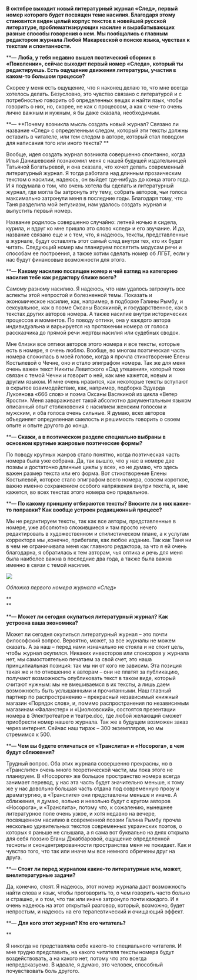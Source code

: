 **В октябре выходит новый литературный журнал «След», первый номер которого будет посвящен теме насилия. Благодаря этому становится виден целый корпус текстов в новейшей русской литературе, проблематизирующих насилие и вырабатывающих разные способы говорения о нем. Мы пообщались с главным редактором журнала Любой Макаревской о поиске языка, чувствах к текстам и спонтанности.**

**— **Люба, у тебя недавно вышел поэтический сборник в «Поколении», сейчас выходит первый номер «Следа», который ты редактируешь. Есть ощущение движения литературы, участия в каком-то большом процессе?**

Скорее у меня есть ощущение, что я наконец делаю то, что мне всегда хотелось делать. Безусловно, это чувство связано с литературой и с потребностью говорить об определенных вещах и найти язык, чтобы говорить о них, но, скорее, не как с процессом, а как с чем-то очень лично важным и нужным, я бы даже сказала, необходимым.

**— **Почему возникла мысль создать новый журнал? Связано ли название «След» с определенным следом, который эти тексты должны оставить в читателе, или тем следом в авторе, который стал поводом для написания того или иного текста? **

Вообще, идея создать журнал возникла совершенно спонтанно, когда Илья Данишевский познакомил меня с нашей будущей издательницей Татьяной Богатыревой, и она сказала, что хочет делать современный литературный журнал. Я тогда работала над длинным прозаическим текстом о насилии, надеюсь, он выйдет где-нибудь до конца этого года. И я подумала о том, что очень хотела бы сделать и литературный журнал, где могла бы затронуть эту тему, собрать авторов, чьи голоса максимально затронули меня в последние годы. Благодаря тому, что Таня разделила мой энтузиазм, нам удалось создать журнал и выпустить первый номер.

Название родилось совершенно случайно: летней ночью я сидела, курила, и вдруг ко мне пришло это слово «след» и его звучание. И да, название связано еще и с тем, что, я надеюсь, тексты, представленные в журнале, будут оставлять этот самый след внутри тех, кто их будет читать. Следующий номер мы планируем посвятить модусам речи и способам ее построения, а также хотим сделать номер об ЛГБТ, если у нас будут финансовые возможности для этого.

**— **Какому насилию посвящен номер и чей взгляд на категорию насилия тебе как редактору ближе всего?**  


Самому разному насилию. Я надеюсь, что нам удалось затронуть все аспекты этой непростой и болезненной темы. Показать и экономическое насилие, как, например, в подборке Галины Рымбу, и сексуальное, как в поэме Оксаны Васякиной, и государственное, как в текстах других авторов номера. А также насилие внутри исторических процессов и моментов. По поводу оптики, она у каждого автора индивидуальна и варьируется на протяжении номера от голоса рассказчика до прямой речи жертвы насилия или судебных сводок.

Мне близки все оптики авторов этого номера и все тексты, которые есть в номере, я очень люблю. Вообще, во многом поэтическая часть номера сложилась в моей голове, когда я прочла стихотворение Елены Костылевой о Чечне, оно и стало эпиграфом номера. Так же для меня очень важен текст Никиты Левитского «Сад утешения», который тоже связан с темой Чечни и говорит о ней, как мне кажется, новым и другим языком. И мне очень нравится, как некоторые тексты вступают в скрытое взаимодействие, как, например, подборка Эдуарда Лукоянова «666 слов» и поэма Оксаны Васякиной из цикла «Ветер Ярости». Меня завораживает такой абсолютно документальным языком описанный опыт столкновения с насилием женским голосом и мужским, и оба голоса очень сильные. Я думаю, всех авторов объединяет определенная смелость и решимость говорить о своем опыте и опыте другого до конца.  


**— **Скажи, а в поэтическом разделе специально выбраны в основном крупные жанровые поэтические формы?**  


По поводу крупных жанров стало понятно, когда поэтическая часть номера была уже собрана. Да, так вышло, что у нас в номере две поэмы и достаточно длинные циклы у всех, но не думаю, что здесь важен размер текста или его форма. Вот стихотворение Елены Костылевой, которое стало эпиграфом всего номера, совсем короткое, важно именно сохранением особого напряжения внутри текста, и, мне кажется, во всех текстах этого номера оно предельное.

**— **По какому принципу отбираются тексты? Вносите ли в них какие-то поправки? Как вообще устроен редакционный процесс?**

Мы не редактируем тексты, так как все авторы, представленные в номере, уже абсолютно сложившиеся и там просто нечего редактировать в художественном и стилистическом плане, а к услугам корректора мы ,конечно, прибегали, как любое издание. Так как Таня ни в чем не ограничивала меня как главного редактора, за что я ей очень благодарна, я обратилась к тем авторам, чья оптика и речь для меня была наиболее важна в последние два года, а также была важна именно в связи с темой насилия.

![](https://assets.discours.io/unsafe/900x/production/image/664218c0-a54e-11e8-bfc7-9b5979ddfe3f.jpeg)

_Обложка первого номера журнала «След»_  


**  
**

**— **Может ли сегодня окупаться литературный журнал? Как устроена ваша экономика?**  


Может ли сегодня окупиться литературный журнал – это почти философский вопрос. Вероятно, может, за все журналы не можем сказать. А за наш – перед нами изначально не стояла и не стоит цель, чтобы журнал окупился. Никаких инвесторов или спонсоров у журнала нет, мы самостоятельно печатаем за свой счет, это наша принципиальная позиция: так мы ни от кого не зависим. Эта позиция такая же и по отношению к авторам – они не платят за публикацию, получают возможность опубликовать текст в таком виде, который считают нужным: мы не вмешиваемся в их тексты, а лишь даем возможность быть услышанными и прочитанными. Наш главный партнер по распространению – прекрасный независимый книжный магазин «Порядок слов», и, помимо распространения по независимым магазинам «Фаланстер» и «Циолковский», состоятся презентации номера в Электротеатре и театре.doc, где любой желающий сможет приобрести номер нашего журнала. Так же в будущем возможен заказ через интернет. Сейчас наш тираж – 300 экземпляров, но мы стремимся к 500. 

**— **Чем вы будете отличаться от «Транслита» и «Носорога», в чем будут сближения?**  


Трудный вопрос. Оба этих журнала совершенно прекрасны, но в «Транслите» очень много теоретической части, мы пока этого не планируем. В «Носороге» же большое пространство номера всегда занимает перевод, у нас эта часть будет значительно меньше, к тому же у нас довольно большая часть отдана под современную прозу и драматургию, в «Транслите» они представлены меньше и иначе. А сближения, я думаю, вольно и невольно будут с кругом авторов «Носорога», и «Транслита», потому что, к сожалению, нынешнее литературное поле очень узкое, и хотя недавно на вечере, посвященном насилию в современной поэзии Галина Рымбу прочла несколько удивительных текстов современных украинских поэтов, о которых я раньше не слышала, а я сама вот буквально на днях открыла для себя поэзию Еганы Джаббаровой, ощущение определенной тесноты и сконцентрированности пространства меня не покидает. Как и чувство того, что так или иначе мы все немного обречены друг на друга.

**— **Стоят ли перед журналом какие-то литературные или, может, внелитературные задачи?**  


Да, конечно, стоят. Я надеюсь, этот номер журнала даст возможность найти слова и язык, чтобы проговорить то, о чем говорить часто больно и страшно, и о том, что так или иначе затронуло почти каждого. И я очень надеюсь на этот открытый разговор, который, возможно, будет непростым, и надеюсь на его терапевтический и очищающий эффект. 

**— **Для кого этот журнал? Кто его читатель?**  


**

Я никогда не представляла себе какого-то специального читателя. И мне трудно представить, на какого читателя тексты номера будут воздействовать, а на какого нет, потому что это всегда непредсказуемо. В идеале, я думаю, это человек, способный почувствовать боль другого. 
